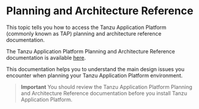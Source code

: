 # Planning and Architecture Reference

This topic tells you how to access the Tanzu Application Platform (commonly known as TAP)
planning and architecture reference documentation.

The Tanzu Application Platform Planning and Architecture Reference documentation is available
[here](https://docs.vmware.com/en/VMware-Tanzu-Application-Platform/1.8/tap-reference-architecture/GUID-reference-designs-index-tap.html).

This documentation helps you to understand the main design issues you encounter when
planning your Tanzu Application Platform environment.

>**Important** You should review the Tanzu Application Platform Planning and Architecture Reference
documentation before you install Tanzu Application Platform.
